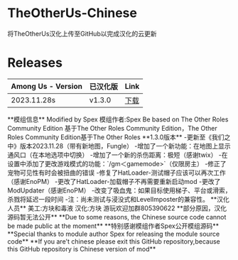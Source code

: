 # TheOtherUs-Chinese
将TheOtherUs汉化上传至GitHub以完成汉化的云更新
# Releases
| Among Us - Version| 已汉化版 | Link |
|----------|-------------|-----------------|
| 2023.11.28s| v1.3.0| [下载](https://github.com/TheOtherRolesAU/TheOtherRoles/releases/download/v4.5.1/TheOtherRoles.zip)
</details>
**模组信息**
Modified by Spex
模组作者:Spex
Be based on The Other Roles Community Edition
基于The Other Roles Community Edition，The Other Roles Community Edition基于The Other Roles
**1.3.0版本**
-更新至《我们之中》版本2023.11.28（带有新地图，Fungle）
-增加了一个新功能：在地图上显示通风口（在本地选项中切换）
-增加了一个新的杀伤距离：极短（感谢twix）
-在设置中添加了更改游戏模式的功能：`/gm＜gamemode>`（仅限房主）
-修正了宠物可见性有时会被扭曲的错误
-修复了HatLoader-测试帽子应该可以再次工作（感谢EnoPM）
-更改了HatLoader-加载帽子不再需要重新启动mod
-更改了ModUpdater（感谢EnoPM）
-改变了吸血鬼：如果目标使用梯子、平台或滑索，杀戮将延迟一段时间
-注：尚未测试与浸没式和LevelImposter的兼容性。
**汉化人员**
美工:方块和毒液
汉化:方块
游玩欢迎加群805390622
**部分原因，汉化源码暂无法公开**
**Due to some reasons, the Chinese source code cannot be made public at the moment**
**特别感谢模组作者Spex公开模组源码**
**Special thanks to module author Spex for releasing the module source code**
**If you are't chinese please exit this GitHub repository,because this GitHub repository is Chinese version of mod**
